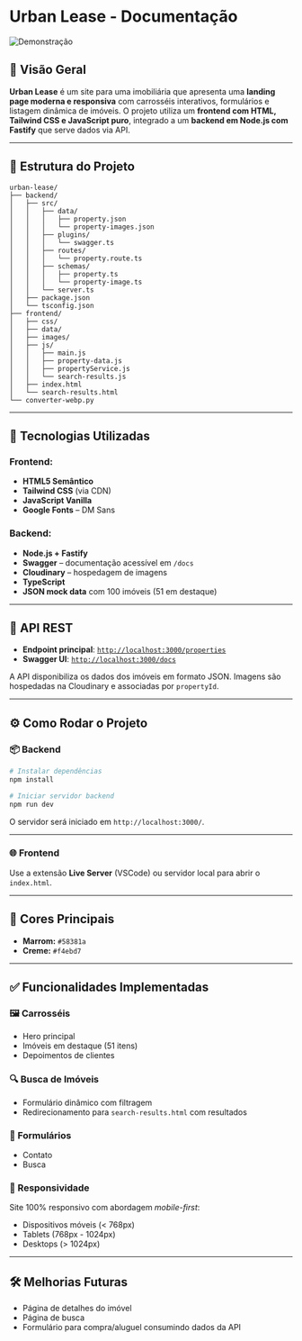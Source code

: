 # Urban Lease - Documentação

![Demonstração](./images/animacao.gif)

## 📌 Visão Geral

**Urban Lease** é um site para uma imobiliária que apresenta uma **landing page moderna e responsiva** com carrosséis interativos, formulários e listagem dinâmica de imóveis. O projeto utiliza um **frontend com HTML, Tailwind CSS e JavaScript puro**, integrado a um **backend em Node.js com Fastify** que serve dados via API.

---

## 📁 Estrutura do Projeto

```
urban-lease/
├── backend/
│   ├── src/
│   │   ├── data/
│   │   │   ├── property.json
│   │   │   └── property-images.json
│   │   ├── plugins/
│   │   │   └── swagger.ts
│   │   ├── routes/
│   │   │   └── property.route.ts
│   │   ├── schemas/
│   │   │   ├── property.ts
│   │   │   └── property-image.ts
│   │   └── server.ts
│   ├── package.json
│   └── tsconfig.json
├── frontend/
│   ├── css/
│   ├── data/
│   ├── images/
│   ├── js/
│   │   ├── main.js
│   │   ├── property-data.js
│   │   ├── propertyService.js
│   │   └── search-results.js
│   ├── index.html
│   └── search-results.html
└── converter-webp.py
```

---

## 🚀 Tecnologias Utilizadas

### Frontend:
- **HTML5 Semântico**
- **Tailwind CSS** (via CDN)
- **JavaScript Vanilla**
- **Google Fonts** – DM Sans

### Backend:
- **Node.js + Fastify**
- **Swagger** – documentação acessível em `/docs`
- **Cloudinary** – hospedagem de imagens
- **TypeScript**
- **JSON mock data** com 100 imóveis (51 em destaque)

---

## 🧪 API REST

- **Endpoint principal**: [`http://localhost:3000/properties`](http://localhost:3000/properties)
- **Swagger UI**: [`http://localhost:3000/docs`](http://localhost:3000/docs)

A API disponibiliza os dados dos imóveis em formato JSON. Imagens são hospedadas na Cloudinary e associadas por `propertyId`.

---

## ⚙️ Como Rodar o Projeto

### 📦 Backend

```bash
# Instalar dependências
npm install

# Iniciar servidor backend
npm run dev
```

O servidor será iniciado em `http://localhost:3000/`.

---

### 🌐 Frontend

Use a extensão **Live Server** (VSCode) ou servidor local para abrir o `index.html`.

---

## 🎨 Cores Principais

- **Marrom:** `#58381a`
- **Creme:** `#f4ebd7`

---

## ✅ Funcionalidades Implementadas

### 🖼️ Carrosséis
- Hero principal
- Imóveis em destaque (51 itens)
- Depoimentos de clientes

### 🔍 Busca de Imóveis
- Formulário dinâmico com filtragem
- Redirecionamento para `search-results.html` com resultados

### 💬 Formulários
- Contato
- Busca

### 📱 Responsividade
Site 100% responsivo com abordagem *mobile-first*:
- Dispositivos móveis (< 768px)
- Tablets (768px - 1024px)
- Desktops (> 1024px)

---

## 🛠️ Melhorias Futuras

- Página de detalhes do imóvel
- Página de busca 
- Formulário para compra/aluguel consumindo dados da API